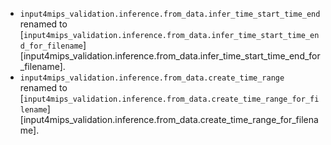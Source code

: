 - `input4mips_validation.inference.from_data.infer_time_start_time_end` renamed to [`input4mips_validation.inference.from_data.infer_time_start_time_end_for_filename`][input4mips_validation.inference.from_data.infer_time_start_time_end_for_filename].
- `input4mips_validation.inference.from_data.create_time_range` renamed to [`input4mips_validation.inference.from_data.create_time_range_for_filename`][input4mips_validation.inference.from_data.create_time_range_for_filename].

